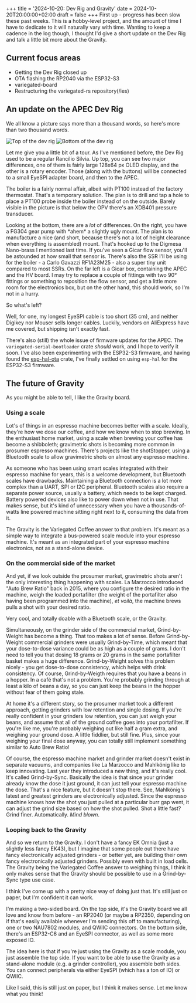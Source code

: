 +++
title = '2024-10-20: Dev Rig and Gravity'
date = 2024-10-20T20:00:00+02:00
draft = false
+++
First up - progress has been slow these past weeks. This is a hobby-level project, and the amount of time I have to dedicate to it will naturally vary with time. Wanting to keep a cadence in the log though, I thought I'd give a short update on the Dev Rig and talk a little bit more about the Gravity.

## Current focus areas

* Getting the Dev Rig closed up
* OTA flashing the RP2040 via the ESP32-S3
* variegated-board
* Restructuring the variegated-rs repository(/ies)

## An update on the APEC Dev Rig

We all know a picture says more than a thousand words, so here's more than two thousand words.

![Top of the dev rig](/images/2024-10-20-dev-rig-top.jpg)
![Bottom of the dev rig](/images/2024-10-20-dev-rig-bottom.jpg)

Let me give you a little bit of a tour. As I've mentioned before, the Dev Rig used to be a regular Rancilio Silvia. Up top, you can see two major differences, one of them is fairly large 128x64 px OLED display, and the other is a rotary encoder. Those (along with the buttons) will be connected to a small EyeSPI adapter board, and then to the APEC.

The boiler is a fairly normal affair, albeit with PT100 instead of the factory thermostat. That's a temporary solution. The plan is to drill and tap a hole to place a PT100 probe inside the boiler instead of on the outside. Barely visible in the picture is that below the OPV there's an XDB401 pressure transducer.

Looking at the bottom, there are a _lot_ of differences. On the right, you have a FG304 gear pump with \*ahem\* a slightly ugly mount. The plan is to manufacture a nice (and short, because there's not a lot of height clearance when everything is assembled) mount. That's hooked up to the Digmesa Nano-brass I mentioned last time. If you've seen a Gicar flow sensor, you'll be astounded at how small that sensor is. There's also the SSR I'll be using for the boiler - a Carlo Gavazzi RF1A23M25 - also a super tiny unit compared to most SSRs. On the far left is a Gicar box, containing the APEC and the HV board. I may try to replace a couple of fittings with two 90° fittings or something to reposition the flow sensor, and get a little more room for the electronics box, but on the other hand, this should work, so I'm not in a hurry.

So what's left?

Well, for one, my longest EyeSPI cable is too short (35 cm), and neither Digikey nor Mouser sells longer cables. Luckily, vendors on AliExpress have me covered, but shipping isn't exactly fast.

There's also (still) the whole issue of firmware updates for the APEC. The `variegated-serial-bootloader` crate *should* work, and I hope to verify it soon. I've also been experimenting with the ESP32-S3 firmware, and having found the [esp-hal-ota](https://crates.io/crates/esp-hal-ota) crate, I've finally settled on using `esp-hal` for the ESP32-S3 firmware.

## The future of Gravity

As you might be able to tell, I like the Gravity board. 

### Using a scale

Lot's of things in an espresso machine becomes better with a scale. Ideally, they're how we dose our coffee, and how we know when to stop brewing. In the enthusiast home market, using a scale when brewing your coffee has become a shibboleth; gravimetric shots is becoming more common in prosumer espresso machines. There's projects like the shotStopper, using a Bluetooth scale to allow gravimetric shots on almost any espresso machine. 

As someone who has been using smart scales integrated with their espresso machine for years, this is a welcome development, but Bluetooth scales have drawbacks. Maintaining a Bluetooth connection is a lot more complex than a UART, SPI or I2C peripheral. Bluetooth scales also require a separate power source, usually a battery, which needs to be kept charged. Battery powered devices also like to power down when not in use. That makes sense, but it's kind of unnecessary when you have a thousands-of-watts line powered machine sitting right next to it, consuming the data from it.

The Gravity is the Variegated Coffee answer to that problem. It's meant as a simple way to integrate a bus-powered scale module into your espresso machine. It's meant as an integrated part of your espresso machine electronics, not as a stand-alone device.

### On the commercial side of the market

And yet, if we look outside the prosumer market, gravimetric shots aren't the only interesting thing happening with scales. La Marzocco introduced "Auto Brew Ratio" back in 2015, where you configure the desired ratio in the machine, weigh the loaded portafilter (the weight of the portafilter also having been programmed into the machine), _et voilà_, the machine brews pulls a shot with your desired ratio.

Very cool, and totally doable with a Bluetooth scale, or the Gravity.

Simultaneously, on the grinder side of the commercial market, Grind-by-Weight has become a thing. That too makes a lot of sense. Before Grind-by-Weight commercial grinders were usually Grind-by-Time, which meant that your dose-to-dose variance could be as high as a couple of grams. I don't need to tell you that dosing 18 grams or 20 grams in the same portafilter basket makes a huge difference. Grind-by-Weight solves this problem nicely - you get dose-to-dose consistency, which helps with drink consistency. Of course, Grind-by-Weigth requires that you have a beans in a hopper. In a café that's not a problem. You're probably grinding through at least a kilo of beans a day, so you can just keep the beans in the hopper without fear of them going stale. 

At home it's a different story, so the prosumer market took a different approach, getting grinders with low retention and single dosing. If you're really confident in your grinders low retention, you can just weigh your beans, and assume that all of the ground coffee goes into your portafilter. If you're like me, you're probably weighing out like half a gram extra, and weighing your ground dose. A little fiddlier, but still fine. Plus, since your weighing your final dose anyway, you can totally still implement something similar to Auto Brew Ratio!

Of course, the espresso machine market and grinder market doesn't exist in separate vacuums, and companies like La Marzocco and Mahlkönig like to keep innovating. Last year they introduced a new thing, and it's really cool. It's called Grind-by-Sync. Basically the idea is that since your grinder already know the dose it just ground, it can just tell your espresso machine the dose. That's a nice feature, but it doesn't stop there. See, Mahlkönig's latest and greatest grinders are electronically adjusted. Since the espresso machine knows how the shot you just pulled at a particular burr gap went, it can adjust the grind size based on how the shot pulled. Shot a little fast? Grind finer. Automatically. *Mind blown*.

### Looping back to the Gravity

And so we return to the Gravity. I don't have a fancy EK Omnia (just a slightly less fancy EK43), but I imagine that some people out there have fancy electronically adjusted grinders - or better yet, are building their own fancy electronically adjusted grinders. Possibly even with built in load cells. The Gravity being the Variegated Coffee answer to weighing things, I think it only makes sense that the Gravity should be possible to use in a Grind-by-Sync type use case. 

I think I've come up with a pretty nice way of doing just that. It's still just on paper, but I'm confident it can work.

I'm making a two-sided board. On the top side, it's the Gravity board we all love and know from before - an RP2040 (or maybe a RP2350, depending on if that's easily available whenever I'm sending this off to manufacturing), one or two NAU7802 modules, and QWIIC connectors. On the bottom side, there's an ESP32-C6 and an EyeSPI connector, as well as some more exposed IO.

The idea here is that if you're just using the Gravity as a scale module, you just assemble the top side. If you want to be able to use the Gravity as a stand-alone module (e.g. a grinder controller), you assemble both sides. You can connect peripherals via either EyeSPI (which has a ton of IO) or QWIIC.

Like I said, this is still just on paper, but I think it makes sense. Let me know what you think!